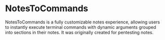 # NotesToCommands
NotesToCommands is a fully customizable notes experience, allowing users to instantly execute terminal commands with dynamic arguments grouped into sections in their notes. It was originally created for pentesting notes.
